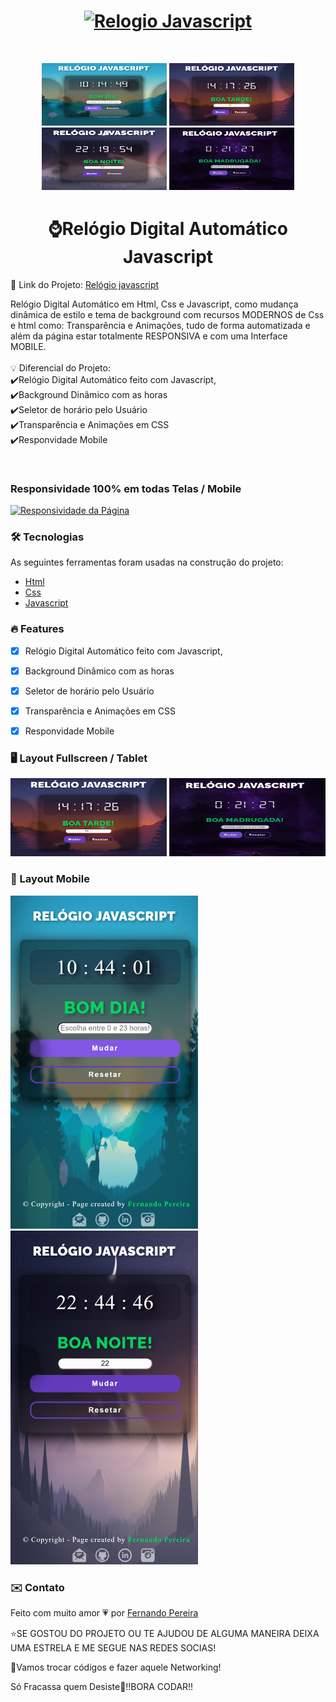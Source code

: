 
<h1 align="center">
<a href="https://nandopereiira.github.io/relogio-javascript/" align="center">
<img alt="Relogio Javascript" title="Clique aqui para testar" width="500px" src="https://github.com/nandopereiira/relogio-javascript/blob/main/midia/Rel%C3%B3gio%20Javascript.gif"/></a> </h1> <br/>
  
<p align="center">  <img alt="estilo do relogio page" title="estilo de dia" width="200px" height="100px" src="https://github.com/nandopereiira/relogio-javascript/blob/main/midia/screen%20dia.png" />  <img alt="estilo do relogio page" title="estilo de tarde" width="200px" height="100px" src="https://github.com/nandopereiira/relogio-javascript/blob/main/midia/screen%20tarde.png" />  <img alt="estilo do relogio page" title="estilo de noite" width="200px" height="100px" src="https://github.com/nandopereiira/relogio-javascript/blob/main/midia/screen%20noite.png" />  <img alt="estilo do relogio page" title="estilo de madrugada" width="200px" height="100px" src="https://github.com/nandopereiira/relogio-javascript/blob/main/midia/screen%20madrugada.png" /></p> 


<h1 align="center">⌚Relógio Digital Automático Javascript</h1>

 <p>🚀 Link do Projeto: <a color="#ff0000" href="https://nandopereiira.github.io/relogio-javascript/">Relógio javascript</p></a>

  
<p align="left">Relógio Digital Automático em Html, Css e Javascript, como mudança dinâmica de estilo e tema de background
com recursos MODERNOS de Css e html como: Transparência e Animações, tudo de forma automatizada e além da página estar totalmente RESPONSIVA e com uma Interface MOBILE. <br/><br/>
💡 Diferencial do Projeto: <br/>
  ✔️Relógio Digital Automático feito com Javascript, <br/>
  ✔️Background Dinâmico com as horas <br/>
  ✔️Seletor de horário pelo Usuário <br/>
  ✔️Transparência e Animações em CSS <br/>
  ✔️Responvidade Mobile</p> 
<br/>

### Responsividade 100% em todas Telas / Mobile
<a href="" align="center">
<img alt="Responsividade da Página" title="Responsividade da Página" width="500px" src="https://github.com/nandopereiira/relogio-javascript/blob/main/midia/Rel%C3%B3gio%20Javascript.gif" />
</a>


<h3 color:"#ff0000;" >🛠 Tecnologias</h3>

As seguintes ferramentas foram usadas na construção do projeto:

- [Html](https://developer.mozilla.org/pt-BR/docs/Web/HTML)
- [Css](https://developer.mozilla.org/pt-BR/docs/Web/CSS)
- [Javascript](https://www.javascript.com/)

### 🔥 Features

- [x] Relógio Digital Automático feito com Javascript,
- [x] Background Dinâmico com as horas
- [x] Seletor de horário pelo Usuário 
- [x] Transparência e Animações em CSS
- [x] Responvidade Mobile


### 🖥️ Layout Fullscreen / Tablet
<p float="left">
<img alt="Layout Fullscreen" title="Layout Fullscreen" width="250px" height="125px" src="https://github.com/nandopereiira/relogio-javascript/blob/main/midia/screen%20tarde.png" />
<img alt="Layout Tablet" title="Layout Tablet" width="250px" height="125px" src="https://github.com/nandopereiira/relogio-javascript/blob/main/midia/screen%20madrugada.png" />
  </p>

### 📱 Layout Mobile

<p float="left">
<img alt="Layout Mobile" title="Layout Mobile" width="300px" src="https://github.com/nandopereiira/relogio-javascript/blob/main/midia/screen%20mobile.png" />
<img alt="Layout Mobile" title="Layout Mobile" width="300px" src="https://github.com/nandopereiira/relogio-javascript/blob/main/midia/screen%20mobile2.png" />
</p>

### ✉️ Contato

Feito com muito amor 💗 por <a href="https://www.linkedin.com/in/fernando-pereira-008a18115/" target="_blank">Fernando Pereira</a>

⭐SE GOSTOU DO PROJETO OU TE AJUDOU DE ALGUMA MANEIRA DEIXA UMA ESTRELA E ME SEGUE NAS REDES SOCIAS!

🤝Vamos trocar códigos e fazer aquele Networking!

Só Fracassa quem Desiste💪!!BORA CODAR!!







